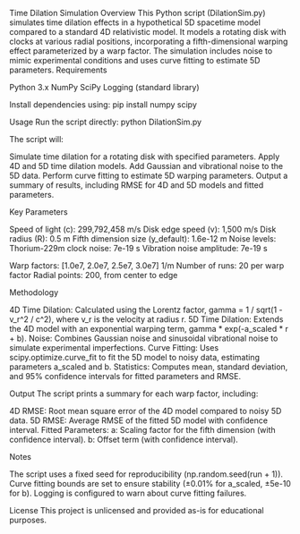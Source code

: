 Time Dilation Simulation
Overview
This Python script (DilationSim.py) simulates time dilation effects in a hypothetical 5D spacetime model compared to a standard 4D relativistic model. It models a rotating disk with clocks at various radial positions, incorporating a fifth-dimensional warping effect parameterized by a warp factor. The simulation includes noise to mimic experimental conditions and uses curve fitting to estimate 5D parameters.
Requirements

Python 3.x
NumPy
SciPy
Logging (standard library)

Install dependencies using:
pip install numpy scipy

Usage
Run the script directly:
python DilationSim.py

The script will:

Simulate time dilation for a rotating disk with specified parameters.
Apply 4D and 5D time dilation models.
Add Gaussian and vibrational noise to the 5D data.
Perform curve fitting to estimate 5D warping parameters.
Output a summary of results, including RMSE for 4D and 5D models and fitted parameters.

Key Parameters

Speed of light (c): 299,792,458 m/s
Disk edge speed (v): 1,500 m/s
Disk radius (R): 0.5 m
Fifth dimension size (y_default): 1.6e-12 m
Noise levels:
Thorium-229m clock noise: 7e-19 s
Vibration noise amplitude: 7e-19 s


Warp factors: [1.0e7, 2.0e7, 2.5e7, 3.0e7] 1/m
Number of runs: 20 per warp factor
Radial points: 200, from center to edge

Methodology

4D Time Dilation: Calculated using the Lorentz factor, gamma = 1 / sqrt(1 - v_r^2 / c^2), where v_r is the velocity at radius r.
5D Time Dilation: Extends the 4D model with an exponential warping term, gamma * exp(-a_scaled * r + b).
Noise: Combines Gaussian noise and sinusoidal vibrational noise to simulate experimental imperfections.
Curve Fitting: Uses scipy.optimize.curve_fit to fit the 5D model to noisy data, estimating parameters a_scaled and b.
Statistics: Computes mean, standard deviation, and 95% confidence intervals for fitted parameters and RMSE.

Output
The script prints a summary for each warp factor, including:

4D RMSE: Root mean square error of the 4D model compared to noisy 5D data.
5D RMSE: Average RMSE of the fitted 5D model with confidence interval.
Fitted Parameters:
a: Scaling factor for the fifth dimension (with confidence interval).
b: Offset term (with confidence interval).



Notes

The script uses a fixed seed for reproducibility (np.random.seed(run + 1)).
Curve fitting bounds are set to ensure stability (±0.01% for a_scaled, ±5e-10 for b).
Logging is configured to warn about curve fitting failures.

License
This project is unlicensed and provided as-is for educational purposes.
